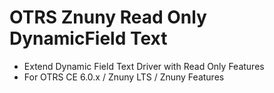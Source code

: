 # OTRS Znuny Read Only DynamicField Text
- Extend Dynamic Field Text Driver with Read Only Features
- For OTRS CE 6.0.x / Znuny LTS / Znuny Features


